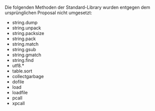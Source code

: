 Die folgenden Methoden der Standard-Library wurden entgegen dem ursprünglichen Proposal nicht umgesetzt:
* string.dump
* string.unpack
* string.packsize
* string.pack
* string.match
* string.gsub
* string.gmatch
* string.find
* utf8.*
* table.sort
* collectgarbage
* dofile
* load
* loadfile
* pcall
* xpcall